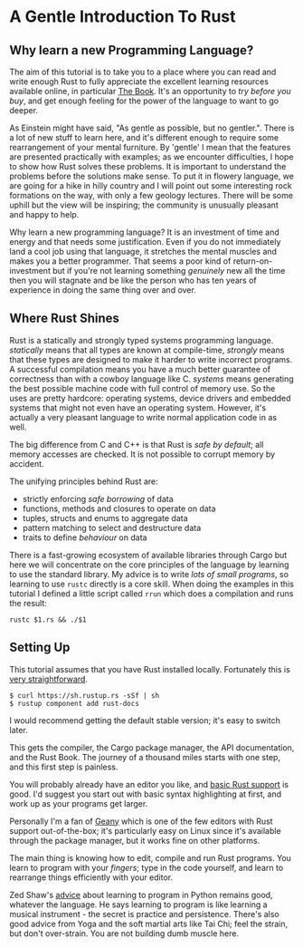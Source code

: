 # A Gentle Introduction To Rust

## Why learn a new Programming Language?

The aim of this tutorial is to take you to a place where you can read and write
enough Rust to fully appreciate the excellent learning resources available
online, in particular [The Book](https://doc.rust-lang.org/stable/book/).
It's an opportunity to _try before you buy_, and get enough feeling for the
power of the language to want to go deeper.

As Einstein might have said, "As gentle as possible, but no gentler.". There is a
lot of new stuff to learn here, and it's different enough to require some
rearrangement of your mental furniture. By 'gentle' I mean that the features are
presented practically with examples; as we encounter difficulties, I hope to
show how Rust solves these problems. It is important to understand the problems before
the solutions make sense. To put it in flowery language, we are going for a hike
in hilly country and I will point out some interesting rock formations on the way,
with only a few geology lectures. There will be some uphill but the view will be
inspiring; the community is unusually pleasant and happy to help.

Why learn a new programming language? It is an investment of time and energy
and that needs some justification. Even if you do not immediately land
a cool job using that language, it stretches the mental muscles and makes you a
better programmer. That seems a poor kind of return-on-investment but if you're
not learning something _genuinely_ new all the time then you will stagnate and be
like the person who has ten years of experience in doing the same thing over and over.

## Where Rust Shines

Rust is a statically and strongly typed systems programming language. _statically_
means that all types are known at compile-time, _strongly_ means that these types
are designed to make it harder to write incorrect programs. A successful compilation
means you have a much better guarantee of correctness than with a cowboy language
like C. _systems_ means generating the best possible machine code with full control
of memory use.  So the uses are pretty hardcore: operating systems, device drivers
and embedded systems that might not even have an operating system.  However, it's
actually a very pleasant language to write normal application code in as well.

The big difference from C and C++ is that Rust is _safe by default_; all memory accesses
are checked. It is not possible to corrupt memory by accident.

The unifying principles behind Rust are:

  - strictly enforcing _safe borrowing_ of data
  - functions, methods and closures to operate on data
  - tuples, structs and enums to aggregate data
  - pattern matching to select and destructure data
  - traits to define _behaviour_ on data

There is a fast-growing ecosystem of available libraries through Cargo
but here we will concentrate on the core principles of the language
by learning to use the standard library. My advice is to write _lots of small programs_,
so learning to use `rustc` directly is a core skill. When doing the examples in this
tutorial I defined a little script called `rrun` which does a compilation and runs
the result:

```
rustc $1.rs && ./$1
```

## Setting Up

This tutorial assumes that you have Rust installed locally. Fortunately this is
[very straightforward](https://www.rust-lang.org/en-US/downloads.html).

```
$ curl https://sh.rustup.rs -sSf | sh
$ rustup component add rust-docs
```

I would recommend getting the default stable version; it's easy to switch later.

This gets the compiler, the Cargo package manager, the API documentation, and the Rust Book.
The journey of a thousand miles starts with one step, and this first step is painless.

You will probably already have an editor you like, and [basic Rust support](https://areweideyet.com/)
is good. I'd suggest you start out with basic syntax highlighting at first, and
work up as your programs get larger.

Personally I'm a fan of [Geany](https://www.geany.org/Download/Releases) which is
one of the few editors with Rust support out-of-the-box; it's particularly easy
on Linux since it's available through the package manager, but it works fine on
other platforms.

The main thing is knowing how to edit, compile and run Rust programs.
You learn to program with your _fingers_; type in
the code yourself, and learn to rearrange things efficiently with your editor.

Zed Shaw's [advice](https://learnpythonthehardway.org/book/intro.html) about learning
to program in Python remains good, whatever the language. He says learning to program
is like learning a musical instrument - the secret is practice and persistence.
There's also good advice from Yoga and the soft martial arts like Tai Chi;
feel the strain, but don't over-strain. You are not building dumb muscle here.
